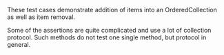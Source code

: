 These test cases demonstrate addition of items into an OrderedCollection as well as item removal.Some of the assertions are quite complicated and use a lot of collection protocol. Such methods do not test one single method, but protocol in general.